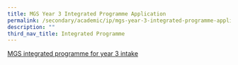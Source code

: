 ```yaml
---
title: MGS Year 3 Integrated Programme Application
permalink: /secondary/academic/ip/mgs-year-3-integrated-programme-application/
description: ""
third_nav_title: Integrated Programme
---
```


[MGS integrated programme for year 3 intake](https://www.mgs.moe.edu.sg/secondary/admissions/mgs-integrated-programme-for-year-3-intake)